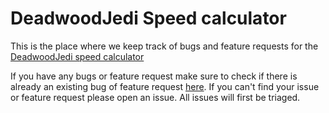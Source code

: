 # DeadwoodJedi Speed calculator

This is the place where we keep track of bugs and feature requests for the [DeadwoodJedi speed calculator](https://deadwoodjedi.info/cb)

If you have any bugs or feature request make sure to check if there is already an existing bug of feature request [here](https://github.com/DeadwoodJedi/speed-calculator-bug-tracker/issues). If you can't find your issue or feature request please open an issue. All issues will first be triaged.

